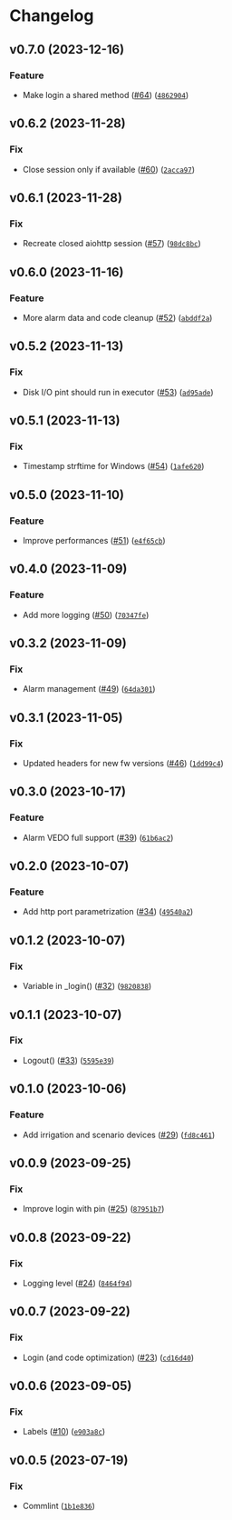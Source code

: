 # Changelog

<!--next-version-placeholder-->

## v0.7.0 (2023-12-16)

### Feature

* Make login a shared method ([#64](https://github.com/chemelli74/aiocomelit/issues/64)) ([`4862904`](https://github.com/chemelli74/aiocomelit/commit/4862904880eb6d73677f90e7f9a9e74e65d73368))

## v0.6.2 (2023-11-28)

### Fix

* Close session only if available ([#60](https://github.com/chemelli74/aiocomelit/issues/60)) ([`2acca97`](https://github.com/chemelli74/aiocomelit/commit/2acca97ee3d92ae8bba9c6481ad4461398ccfd21))

## v0.6.1 (2023-11-28)

### Fix

* Recreate closed aiohttp session ([#57](https://github.com/chemelli74/aiocomelit/issues/57)) ([`98dc8bc`](https://github.com/chemelli74/aiocomelit/commit/98dc8bc3d0bda3c95e4ea2476b32f52e94528473))

## v0.6.0 (2023-11-16)

### Feature

* More alarm data and code cleanup ([#52](https://github.com/chemelli74/aiocomelit/issues/52)) ([`abddf2a`](https://github.com/chemelli74/aiocomelit/commit/abddf2a3e0ddef609c6461b59d5ee6a49a6d7ecd))

## v0.5.2 (2023-11-13)

### Fix

* Disk I/O pint should run in executor ([#53](https://github.com/chemelli74/aiocomelit/issues/53)) ([`ad95ade`](https://github.com/chemelli74/aiocomelit/commit/ad95ade1aa6ad94f2433a1c80f828792ce0f6689))

## v0.5.1 (2023-11-13)

### Fix

* Timestamp strftime for Windows ([#54](https://github.com/chemelli74/aiocomelit/issues/54)) ([`1afe620`](https://github.com/chemelli74/aiocomelit/commit/1afe6208e3f0acfd370a8f38c52ae48da5064226))

## v0.5.0 (2023-11-10)

### Feature

* Improve performances ([#51](https://github.com/chemelli74/aiocomelit/issues/51)) ([`e4f65cb`](https://github.com/chemelli74/aiocomelit/commit/e4f65cba64e570b0e17e4907f7b7c955c4b0195d))

## v0.4.0 (2023-11-09)

### Feature

* Add more logging ([#50](https://github.com/chemelli74/aiocomelit/issues/50)) ([`70347fe`](https://github.com/chemelli74/aiocomelit/commit/70347fe92c3f315a4935aad71c8111891ac7b80a))

## v0.3.2 (2023-11-09)

### Fix

* Alarm management ([#49](https://github.com/chemelli74/aiocomelit/issues/49)) ([`64da301`](https://github.com/chemelli74/aiocomelit/commit/64da301ffade967b99f9e8ad750a0363bc23d0a8))

## v0.3.1 (2023-11-05)

### Fix

* Updated headers for new fw versions ([#46](https://github.com/chemelli74/aiocomelit/issues/46)) ([`1dd99c4`](https://github.com/chemelli74/aiocomelit/commit/1dd99c441f91bf28c83a0fa39ac5f46c38d915ae))

## v0.3.0 (2023-10-17)

### Feature

* Alarm VEDO full support ([#39](https://github.com/chemelli74/aiocomelit/issues/39)) ([`61b6ac2`](https://github.com/chemelli74/aiocomelit/commit/61b6ac2ab38a1ff79a40b7214c2425fd14577380))

## v0.2.0 (2023-10-07)

### Feature

* Add http port parametrization ([#34](https://github.com/chemelli74/aiocomelit/issues/34)) ([`49540a2`](https://github.com/chemelli74/aiocomelit/commit/49540a298e10b502f159c638918d610a26194348))

## v0.1.2 (2023-10-07)

### Fix

* Variable in _login() ([#32](https://github.com/chemelli74/aiocomelit/issues/32)) ([`9820838`](https://github.com/chemelli74/aiocomelit/commit/9820838d95cd925c803150f0b3559058a6b8e08c))

## v0.1.1 (2023-10-07)

### Fix

* Logout() ([#33](https://github.com/chemelli74/aiocomelit/issues/33)) ([`5595e39`](https://github.com/chemelli74/aiocomelit/commit/5595e3996fc9fbca4a15c3ed5e92293d6604c3a1))

## v0.1.0 (2023-10-06)

### Feature

* Add irrigation and scenario devices ([#29](https://github.com/chemelli74/aiocomelit/issues/29)) ([`fd8c461`](https://github.com/chemelli74/aiocomelit/commit/fd8c46159af2c381bbe96c9c4a498b2d911cc31c))

## v0.0.9 (2023-09-25)

### Fix

* Improve login with pin ([#25](https://github.com/chemelli74/aiocomelit/issues/25)) ([`87951b7`](https://github.com/chemelli74/aiocomelit/commit/87951b73447e866a92ca2cf4cbc94dcc2126bfb6))

## v0.0.8 (2023-09-22)

### Fix

* Logging level ([#24](https://github.com/chemelli74/aiocomelit/issues/24)) ([`8464f94`](https://github.com/chemelli74/aiocomelit/commit/8464f94bd347a75b672c3abf30540b1bea291610))

## v0.0.7 (2023-09-22)

### Fix

* Login (and code optimization) ([#23](https://github.com/chemelli74/aiocomelit/issues/23)) ([`cd16d40`](https://github.com/chemelli74/aiocomelit/commit/cd16d40848285cd24faa8f7ed81d872b338d3848))

## v0.0.6 (2023-09-05)

### Fix

* Labels ([#10](https://github.com/chemelli74/aiocomelit/issues/10)) ([`e903a8c`](https://github.com/chemelli74/aiocomelit/commit/e903a8c5782995bc2f5b187778d48c002236b4a9))

## v0.0.5 (2023-07-19)

### Fix

* Commlint ([`1b1e836`](https://github.com/chemelli74/aiocomelit/commit/1b1e836b9b6f6f21999e2499af1d15c995e4cd7d))
